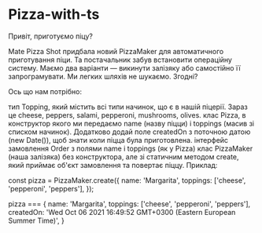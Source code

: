 # Pizza-with-ts
Привіт, приготуємо піцу?

Mate Pizza Shot придбала новий PizzaMaker для автоматичного приготування піци. Та постачальник забув встановити операційну систему. Маємо два варіанти — викинути залізяку або самостійно її запрограмувати. Ми легких шляхів не шукаємо. Згодні?

Ось що нам потрібно:

тип Topping, який містить всі типи начинок, що є в нашій піцерії. Зараз це cheese, peppers, salami, pepperoni, mushrooms, olives.
клас Pizza, в конструктор якого ми передаємо name (назву піцци) і toppings (масив зі списком начинок). Додатково додай поле createdOn з поточною датою (new Date()), щоб знати коли піцца була приготовлена.
інтерфейс замовлення Order з полями name і toppings (як у Pizza)
клас PizzaMaker (наша залізяка) без конструктора, але зі статичним методом create, який приймає об'єкт замовлення та повертає піццу.
Приклад:

const pizza = PizzaMaker.create({
  name: 'Margarita',
  toppings: ['cheese', 'pepperoni', 'peppers'],
});

pizza === {
  name: 'Margarita',
  toppings: ['cheese', 'pepperoni', 'peppers'],
  createdOn: 'Wed Oct 06 2021 16:49:52 GMT+0300 (Eastern European Summer Time)',
}
